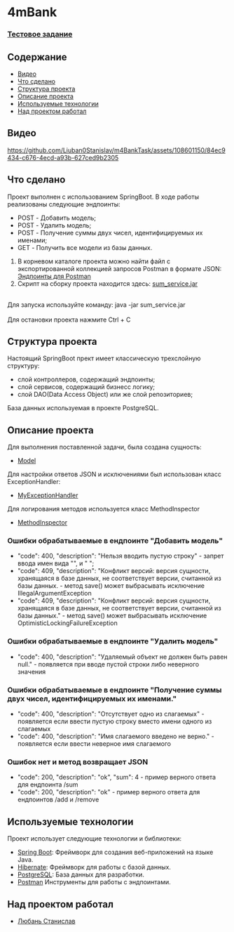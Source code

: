 # 4mBank

### [Тестовое задание](https://github.com/Liuban0Stanislav/m4BankTask/blob/master/task_java.txt)

## Содержание

- [Видео](#видео)
- [Что сделано](#что-сделано)
- [Структура проекта](#структура-проекта)
- [Описание проекта](#описание-проекта)
- [Используемые технологии](#используемые-технологии)
- [Над проектом работал](#над-проектом-работал)

## Видео

https://github.com/Liuban0Stanislav/m4BankTask/assets/108601150/84ec9434-c676-4ecd-a93b-627ced9b2305


## Что сделано
Проект выполнен с использованием SpringBoot.
В ходе работы реализованы следующие эндпоинты:

* POST - Добавить модель;
* POST - Удалить модель;
* POST - Получение суммы двух чисел, идентифицируемых их именами;
* GET - Получить все модели из базы данных.

1) В корневом каталоге проекта можно найти файл с экспортированной коллекцией запросов Postman в формате JSON: [Эндпоинты для Postman](https://github.com/Liuban0Stanislav/m4BankTask/blob/master/m4Bank.postman_collection.json)
2) Скрипт на сборку проекта находится здесь: [sum_service.jar](https://github.com/Liuban0Stanislav/m4BankTask/blob/master/build.gradle)

<br>Для запуска используйте команду: java -jar sum_service.jar</br>
<br>Для остановки проекта нажмите Ctrl + C</br>


## Структура проекта
Настоящий SpringBoot прект имеет классическую трехслойную структуру:
- слой контроллеров, содержащий эндпоинты;
- слой сервисов, содержащий бизнесс логику;
- слой DAO(Data Access Object) или же слой репозиториев;

База данных используемая в проекте PostgreSQL.

## Описание проекта
Для выполнения поставленной задачи, была создана сущность: 
* [Model](https://github.com/Liuban0Stanislav/m4BankTask/blob/master/src/main/java/com/lyuban/m4banktask/models/Model.java)

Для настройки ответов JSON и исключениями был использован класс ExceptionHandler:
* [MyExceptionHandler](https://github.com/Liuban0Stanislav/m4BankTask/blob/master/src/main/java/com/lyuban/m4banktask/servlets/MyExceptionHandler.java)

Для логирования методов используется класс MethodInspector
* [MethodInspector](https://github.com/Liuban0Stanislav/m4BankTask/blob/master/src/main/java/com/lyuban/m4banktask/servlets/MethodInspector.java)

### Ошибки обрабатываемые в ендпоинте "Добавить модель"
- "code": 400, "description": "Нельзя вводить пустую строку" - запрет ввода имен вида "", и "  ";
- "code": 409, "description": "Конфликт версий: версия сущности, хранящаяся в базе данных, не соответствует версии, считанной из базы данных. - метод
  save() может выбрасывать исключение IllegalArgumentException
- "code": 409, "description": "Конфликт версий: версия сущности, хранящаяся в базе данных, не соответствует версии, считанной из базы данных." - метод
  save() может выбрасывать исключение OptimisticLockingFailureException

### Ошибки обрабатываемые в ендпоинте "Удалить модель"
- "code": 400,
  "description": "Удаляемый объект не должен быть равен null." - появляется при вводе пустой строки либо неверного значения

### Ошибки обрабатываемые в ендпоинте "Получение суммы двух чисел, идентифицируемых их именами."
- "code": 400, "description": "Отсутствует одно из слагаемых" - появляется если ввести пустую строку вместо имени одного из слагаемых
- "code": 400, "description": "Имя слагаемого введено не верно." - появляется если ввести неверное имя слагаемого

### Ошибок нет и метод возвращает JSON
- "code": 200, "description": "ok", "sum": 4 - пример верного ответа для ендпоинта /sum
- "code": 200, "description": "ok" - пример верного ответа для ендпоинтов /add и /remove

## Используемые технологии
Проект использует следующие технологии и библиотеки:

- [Spring Boot](https://spring.io/projects/spring-boot): Фреймворк для создания веб-приложений на языке Java.
- [Hibernate](https://hibernate.org/): Фреймворк для работы с базой данных.
- [PostgreSQL](https://www.postgresql.org/): База данных для разработки.
- [Postman](https://www.postman.com/) Инструменты для работы с эндпоинтами.

## Над проектом работал
- [Любань Станислав](https://github.com/Liuban0Stanislav)
